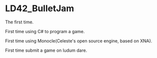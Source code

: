 # LD42_BulletJam

The first time.

First time using C# to program a game.

First time using Monocle(Celeste's open source engine, based on XNA).

First time submit a game on ludum dare.
